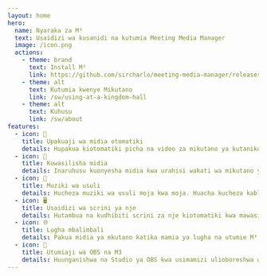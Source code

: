 ```yaml
---
layout: home
hero:
  name: Nyaraka za M³
  text: Usaidizi wa kusanidi na kutumia Meeting Media Manager
  image: /icon.png
  actions:
    - theme: brand
      text: Install M³
      link: https://github.com/sircharlo/meeting-media-manager/releases/latest
    - theme: alt
      text: Kutumia kwenye Mikutano
      link: /sw/using-at-a-kingdom-hall
    - theme: alt
      text: Kuhusu
      link: /sw/about
features:
  - icon: 🚀
    title: Upakuaji wa midia otomatiki
    details: Hupakua kiotomatiki picha na video za mikutano ya kutaniko katika lugha yoyote inayopatikana kwenye JW.org.
  - icon: 🎦
    title: Kuwasilisha midia
    details: Inaruhusu kuonyesha midia kwa urahisi wakati wa mikutano ya mtandao au ya ana kwa ana.
  - icon: 🎵
    title: Muziki wa usuli
    details: Hucheza muziki wa usuli moja kwa moja. Huacha kucheza kabla mikutano huanza. Muziki wa usuli unaweza kuanzishwa upya kwa mbofyo mmoja baada ya mkutano.
  - icon: 🖥️
    title: Usaidizi wa scrini ya nje
    details: Hutambua na kudhibiti scrini za nje kiotomatiki kwa mawasilisho laini ya media.
  - icon: 🌐
    title: Lugha mbalimbali
    details: Pakua midia ya mkutano katika mamia ya lugha na utumie M³ katika lugha yoyote kati ya nyingi zinazopatikana.
  - icon: 🧩
    title: Utumiaji wa OBS na M3
    details: Huunganishwa na Studio ya OBS kwa usimamizi ulioboreshwa wa midia na uwezo wa kuwasilisha.
---
```


